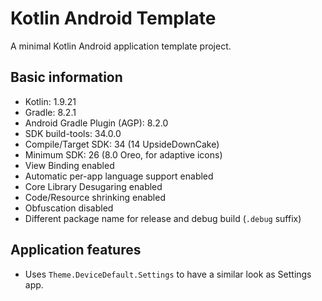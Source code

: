 # Kotlin Android Template

A minimal Kotlin Android application template project.

## Basic information

- Kotlin: 1.9.21
- Gradle: 8.2.1
- Android Gradle Plugin (AGP): 8.2.0
- SDK build-tools: 34.0.0
- Compile/Target SDK: 34 (14 UpsideDownCake)
- Minimum SDK: 26 (8.0 Oreo, for adaptive icons)
- View Binding enabled
- Automatic per-app language support enabled
- Core Library Desugaring enabled
- Code/Resource shrinking enabled
- Obfuscation disabled
- Different package name for release and debug build (`.debug` suffix)

## Application features

- Uses `Theme.DeviceDefault.Settings` to have a similar look as Settings app.
